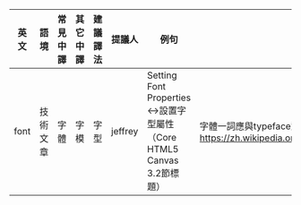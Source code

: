 |英文         |語境    |常見中譯|其它中譯|建議譯法|提議人 |例句                                                                 |舉證與考辨                               　　　　                               |反對意見|
|-------------|--------|--------|--------|--------|-------|---------------------------------------------------------------------|--------------------------------------------------------------------------------|--------|
| font        |技術文章|字體    |字模    |字型    |jeffrey|Setting Font Properties<->設置字型屬性（Core HTML5 Canvas 3.2節標題）|字體一詞應與typeface對等。參見：https://zh.wikipedia.org/wiki/%E5%AD%97%E5%9E%8B|        |
